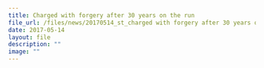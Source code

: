 ```yaml
---
title: Charged with forgery after 30 years on the run
file_url: /files/news/20170514_st_charged with forgery after 30 years on the run.pdf
date: 2017-05-14
layout: file
description: ""
image: ""
---
```

